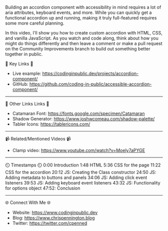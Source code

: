 Building an accordion component with accessibility in mind requires a lot of aria attributes, keyboard events, and more. While you can quickly get a functional accordion up and running, making it truly full-featured requires some more careful planning.

In this video, I'll show you how to create custom accordion with HTML, CSS, and vanilla JavaScript. As you watch and code along, think about how you might do things differently and then leave a comment or make a pull request on the Community Improvements branch to build out something better together in public.

🔗  Key Links 🔗
- Live example: https://codinginpublic.dev/projects/accordion-component/
- GitHub: https://github.com/coding-in-public/accessible-accordion-component/
 
---------------------------------------

🔗  Other Links Links 🔗
- Catamaran Font: https://fonts.google.com/specimen/Catamaran
- Shadow Generator: https://www.joshwcomeau.com/shadow-palette/
- Tabler Icons: https://tablericons.com/
 
---------------------------------------

📹  Related/Mentioned Videos 📹
- Clamp video: https://www.youtube.com/watch?v=Moely7aPYGE

---------------------------------------

⏲️  Timestamps ⏲️
0:00 Introduction
1:48 HTML
5:36 CSS for the page
11:22 CSS for the accordion
20:12 JS: Creating the Class constructor
24:50 JS: Adding metadata to buttons and panels
34:06 JS: Adding click event listeners
39:53 JS: Adding keyboard event listeners
43:32 JS: Functionality for options object
47:52: Conclusion

---------------------------------------

🌐 Connect With Me 🌐 
- Website: https://www.codinginpublic.dev
- Blog: https://www.chrispennington.blog
- Twitter: https://twitter.com/cpenned
